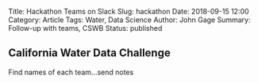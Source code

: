 Title: Hackathon Teams on Slack
Slug: hackathon
Date: 2018-09-15 12:00
Category: Article
Tags: Water, Data Science
Author: John Gage
Summary: Follow-up with teams, CSWB
Status: published



## California Water Data Challenge ##

Find names of each team...send notes
